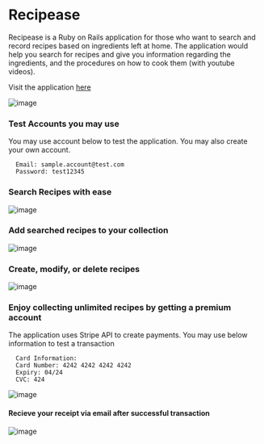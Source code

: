# Recipease

Recipease is a Ruby on Rails application for those who want to search and record recipes based on ingredients left at home. The application would help you search for recipes and give you information regarding the ingredients, and the procedures on how to cook them (with youtube videos).

Visit the application [here](https://dolee-recipease.herokuapp.com/)

![image](https://user-images.githubusercontent.com/5262223/140482592-8e605816-2bd8-4e0b-afa2-46014edb78db.png)

### Test Accounts you may use
You may use account below to test the application. You may also create your own account.
```
  Email: sample.account@test.com
  Password: test12345
```

### Search Recipes with ease

![image](https://user-images.githubusercontent.com/5262223/140482776-a3431ad2-4180-410b-90fe-ea5d2048019a.png)

### Add searched recipes to your collection

![image](https://user-images.githubusercontent.com/5262223/140482860-946be666-eb52-487f-b762-ac2cde3ac167.png)

### Create, modify, or delete recipes

![image](https://user-images.githubusercontent.com/5262223/140482900-31548308-c08b-46fe-ac81-903ea8ccf40f.png)

### Enjoy collecting unlimited recipes by getting a premium account
The application uses Stripe API to create payments. You may use below information to test a transaction

```
  Card Information:
  Card Number: 4242 4242 4242 4242
  Expiry: 04/24
  CVC: 424
```

![image](https://user-images.githubusercontent.com/5262223/140483019-f001953d-6247-4481-ac49-9f26c9036a90.png)

#### Recieve your receipt via email after successful transaction

![image](https://user-images.githubusercontent.com/5262223/140483410-c09ba045-197f-4bdc-9808-ffcf866710f2.png)



